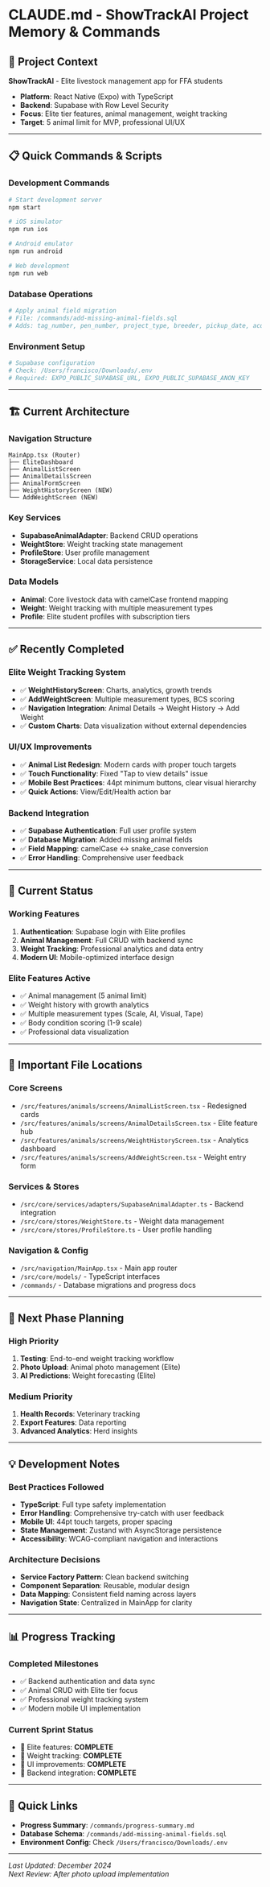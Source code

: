 # CLAUDE.md - ShowTrackAI Project Memory & Commands

## 🎯 Project Context
**ShowTrackAI** - Elite livestock management app for FFA students
- **Platform**: React Native (Expo) with TypeScript
- **Backend**: Supabase with Row Level Security
- **Focus**: Elite tier features, animal management, weight tracking
- **Target**: 5 animal limit for MVP, professional UI/UX

---

## 📋 Quick Commands & Scripts

### **Development Commands**
```bash
# Start development server
npm start

# iOS simulator
npm run ios

# Android emulator  
npm run android

# Web development
npm run web
```

### **Database Operations**
```bash
# Apply animal field migration
# File: /commands/add-missing-animal-fields.sql
# Adds: tag_number, pen_number, project_type, breeder, pickup_date, acquisition_cost
```

### **Environment Setup**
```bash
# Supabase configuration
# Check: /Users/francisco/Downloads/.env
# Required: EXPO_PUBLIC_SUPABASE_URL, EXPO_PUBLIC_SUPABASE_ANON_KEY
```

---

## 🏗 Current Architecture

### **Navigation Structure**
```
MainApp.tsx (Router)
├── EliteDashboard
├── AnimalListScreen
├── AnimalDetailsScreen  
├── AnimalFormScreen
├── WeightHistoryScreen (NEW)
└── AddWeightScreen (NEW)
```

### **Key Services**
- **SupabaseAnimalAdapter**: Backend CRUD operations
- **WeightStore**: Weight tracking state management  
- **ProfileStore**: User profile management
- **StorageService**: Local data persistence

### **Data Models**
- **Animal**: Core livestock data with camelCase frontend mapping
- **Weight**: Weight tracking with multiple measurement types
- **Profile**: Elite student profiles with subscription tiers

---

## ✅ Recently Completed

### **Elite Weight Tracking System**
- ✅ **WeightHistoryScreen**: Charts, analytics, growth trends
- ✅ **AddWeightScreen**: Multiple measurement types, BCS scoring
- ✅ **Navigation Integration**: Animal Details → Weight History → Add Weight
- ✅ **Custom Charts**: Data visualization without external dependencies

### **UI/UX Improvements** 
- ✅ **Animal List Redesign**: Modern cards with proper touch targets
- ✅ **Touch Functionality**: Fixed "Tap to view details" issue
- ✅ **Mobile Best Practices**: 44pt minimum buttons, clear visual hierarchy
- ✅ **Quick Actions**: View/Edit/Health action bar

### **Backend Integration**
- ✅ **Supabase Authentication**: Full user profile system
- ✅ **Database Migration**: Added missing animal fields  
- ✅ **Field Mapping**: camelCase ↔ snake_case conversion
- ✅ **Error Handling**: Comprehensive user feedback

---

## 🎯 Current Status

### **Working Features**
1. **Authentication**: Supabase login with Elite profiles
2. **Animal Management**: Full CRUD with backend sync
3. **Weight Tracking**: Professional analytics and data entry
4. **Modern UI**: Mobile-optimized interface design

### **Elite Features Active**
- ✅ Animal management (5 animal limit)
- ✅ Weight history with growth analytics
- ✅ Multiple measurement types (Scale, AI, Visual, Tape)
- ✅ Body condition scoring (1-9 scale)
- ✅ Professional data visualization

---

## 📁 Important File Locations

### **Core Screens**
- `/src/features/animals/screens/AnimalListScreen.tsx` - Redesigned cards
- `/src/features/animals/screens/AnimalDetailsScreen.tsx` - Elite feature hub
- `/src/features/animals/screens/WeightHistoryScreen.tsx` - Analytics dashboard
- `/src/features/animals/screens/AddWeightScreen.tsx` - Weight entry form

### **Services & Stores**
- `/src/core/services/adapters/SupabaseAnimalAdapter.ts` - Backend integration
- `/src/core/stores/WeightStore.ts` - Weight data management
- `/src/core/stores/ProfileStore.ts` - User profile handling

### **Navigation & Config**
- `/src/navigation/MainApp.tsx` - Main app router
- `/src/core/models/` - TypeScript interfaces
- `/commands/` - Database migrations and progress docs

---

## 🚀 Next Phase Planning

### **High Priority**
1. **Testing**: End-to-end weight tracking workflow
2. **Photo Upload**: Animal photo management (Elite)
3. **AI Predictions**: Weight forecasting (Elite)

### **Medium Priority**  
1. **Health Records**: Veterinary tracking
2. **Export Features**: Data reporting
3. **Advanced Analytics**: Herd insights

---

## 💡 Development Notes

### **Best Practices Followed**
- **TypeScript**: Full type safety implementation
- **Error Handling**: Comprehensive try-catch with user feedback
- **Mobile UI**: 44pt touch targets, proper spacing
- **State Management**: Zustand with AsyncStorage persistence
- **Accessibility**: WCAG-compliant navigation and interactions

### **Architecture Decisions**
- **Service Factory Pattern**: Clean backend switching
- **Component Separation**: Reusable, modular design
- **Data Mapping**: Consistent field naming across layers
- **Navigation State**: Centralized in MainApp for clarity

---

## 📊 Progress Tracking

### **Completed Milestones**
- ✅ Backend authentication and data sync
- ✅ Animal CRUD with Elite tier focus
- ✅ Professional weight tracking system
- ✅ Modern mobile UI implementation

### **Current Sprint Status**
- 🎯 Elite features: **COMPLETE**
- 🎯 Weight tracking: **COMPLETE** 
- 🎯 UI improvements: **COMPLETE**
- 🎯 Backend integration: **COMPLETE**

---

## 🔗 Quick Links
- **Progress Summary**: `/commands/progress-summary.md`
- **Database Schema**: `/commands/add-missing-animal-fields.sql`
- **Environment Config**: Check `/Users/francisco/Downloads/.env`

---

*Last Updated: December 2024*  
*Next Review: After photo upload implementation*